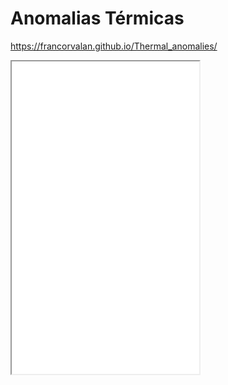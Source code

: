 # Anomalias Térmicas
https://francorvalan.github.io/Thermal_anomalies/

<iframe src="./Analisis_termico.html" height="500"></iframe>